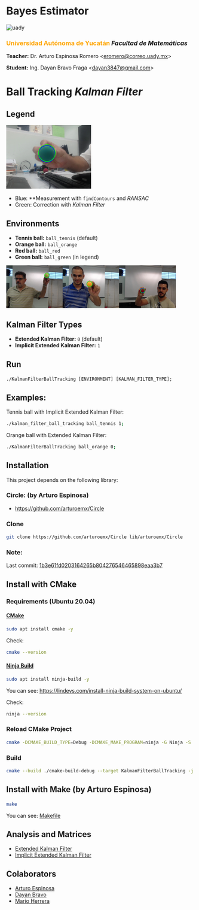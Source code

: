 # Bayes Estimator

<img src="https://uady.mx/assets/img/logo_uady.svg" width="15%" alt="uady">

### <font color='orange'>Universidad Autónoma de Yucatán</font> _Facultad de Matemáticas_

**Teacher:** Dr. Arturo Espinosa Romero <[eromero@correo.uady.mx](mailto:eromero@correo.uady.mx)>

**Student:** Ing. Dayan Bravo Fraga <[dayan3847@gmail.com](mailto:dayan3847@gmail.com)>

# Ball Tracking *Kalman Filter*

## Legend

<img alt="ball_green" src="doc/ex_ball_green.png" width="45%"/>

* Blue: **Measurement with `findContours` and *RANSAC*
* Green: Correction with *Kalman Filter*

## Environments

* **Tennis ball:** `ball_tennis` (default)
* **Orange ball:** `ball_orange`
* **Red ball:** `ball_red`
* **Green ball:** `ball_green` (in legend)

<img alt="ball_green" src="doc/ex_ball_tennis.png" width="30%"/><img alt="ball_green" src="doc/ex_ball_orange.png" width="30%"/><img alt="ball_green" src="doc/ex_ball_red.png" width="30%"/>

## Kalman Filter Types

* **Extended Kalman Filter:** `0` (default)
* **Implicit Extended Kalman Filter:** `1`

## Run

`./KalmanFilterBallTracking [ENVIRONMENT] [KALMAN_FILTER_TYPE];`

## Examples:

Tennis ball with Implicit Extended Kalman Filter:

```sh
./kalman_filter_ball_tracking ball_tennis 1;
```

Orange ball with Extended Kalman Filter:

```sh
./KalmanFilterBallTracking ball_orange 0;
```

## Installation

This project depends on the following library:

### Circle: (by Arturo Espinosa)

* https://github.com/arturoemx/Circle

### Clone

```sh
git clone https://github.com/arturoemx/Circle lib/arturoemx/Circle
```

### Note:

Last
commit: [1b3e61fd0203164265b804276546465898eaa3b7](https://github.com/arturoemx/Circle/commit/1b3e61fd0203164265b804276546465898eaa3b7)

## Install with CMake

### Requirements (Ubuntu 20.04)

#### [CMake](https://cmake.org/)

```sh
sudo apt install cmake -y
```

Check:

```sh
cmake --version
```

#### [Ninja Build](https://ninja-build.org/)

```sh
sudo apt install ninja-build -y
```

You can see: https://lindevs.com/install-ninja-build-system-on-ubuntu/

Check:

```sh
ninja --version
```

### Reload CMake Project

```sh
cmake -DCMAKE_BUILD_TYPE=Debug -DCMAKE_MAKE_PROGRAM=ninja -G Ninja -S ./ -B ./cmake-build-debug
```

### Build

```sh
cmake --build ./cmake-build-debug --target KalmanFilterBallTracking -j 6
```

## Install with Make (by Arturo Espinosa)

```sh
make
```

You can see: [Makefile](Makefile)

## Analysis and Matrices

* [Extended Kalman Filter](doc/ball_tracking_kalman_filter_extended.ipynb)
* [Implicit Extended Kalman Filter](doc/ball_tracking_kalman_filter_extended_implicit.ipynb)

## Colaborators

* [Arturo Espinosa](https://github.com/arturoemx)
* [Dayan Bravo](https://github.com/dayan3847)
* [Mario Herrera](https://github.com/mario-infor)
